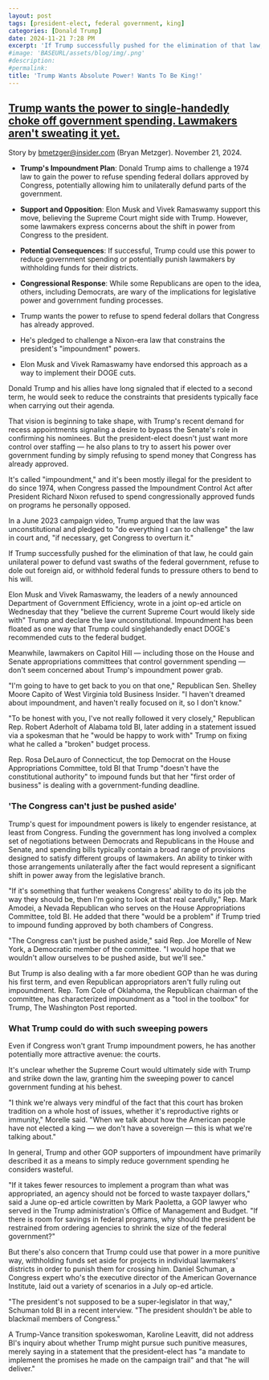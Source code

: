 ```yaml
---
layout: post
tags: [president-elect, federal government, king]
categories: [Donald Trump]
date: 2024-11-21 7:28 PM
excerpt: 'If Trump successfully pushed for the elimination of that law, he could gain unilateral power to defund vast swaths of the federal government, refuse to dole out foreign aid, or withhold federal funds to pressure others to bend to his will.'
#image: 'BASEURL/assets/blog/img/.png'
#description:
#permalink:
title: 'Trump Wants Absolute Power! Wants To Be King!'
---
```



##  [Trump wants the power to single-handedly choke off government spending. Lawmakers aren't sweating it yet.](https://www.businessinsider.com/what-is-impoundment-trump-control-government-congress-spending-plan-doge-2024-11)

Story by bmetzger@insider.com (Bryan Metzger). November 21, 2024.

- **Trump's Impoundment Plan**: Donald Trump aims to challenge a 1974 law to gain the power to refuse spending federal dollars approved by Congress, potentially allowing him to unilaterally defund parts of the government.
- **Support and Opposition**: Elon Musk and Vivek Ramaswamy support this move, believing the Supreme Court might side with Trump. However, some lawmakers express concerns about the shift in power from Congress to the president.
- **Potential Consequences**: If successful, Trump could use this power to reduce government spending or potentially punish lawmakers by withholding funds for their districts.
- **Congressional Response**: While some Republicans are open to the idea, others, including Democrats, are wary of the implications for legislative power and government funding processes.

- Trump wants the power to refuse to spend federal dollars that Congress has already approved.
- He's pledged to challenge a Nixon-era law that constrains the president's "impoundment" powers.
- Elon Musk and Vivek Ramaswamy have endorsed this approach as a way to implement their DOGE cuts.

Donald Trump and his allies have long signaled that if elected to a second term, he would seek to reduce the constraints that presidents typically face when carrying out their agenda.

That vision is beginning to take shape, with Trump's recent demand for recess appointments signaling a desire to bypass the Senate's role in confirming his nominees. But the president-elect doesn't just want more control over staffing — he also plans to try to assert his power over government funding by simply refusing to spend money that Congress has already approved.

It's called "impoundment," and it's been mostly illegal for the president to do since 1974, when Congress passed the Impoundment Control Act after President Richard Nixon refused to spend congressionally approved funds on programs he personally opposed.

In a June 2023 campaign video, Trump argued that the law was unconstitutional and pledged to "do everything I can to challenge" the law in court and, "if necessary, get Congress to overturn it."

If Trump successfully pushed for the elimination of that law, he could gain unilateral power to defund vast swaths of the federal government, refuse to dole out foreign aid, or withhold federal funds to pressure others to bend to his will.

Elon Musk and Vivek Ramaswamy, the leaders of a newly announced Department of Government Efficiency, wrote in a joint op-ed article on Wednesday that they "believe the current Supreme Court would likely side with" Trump and declare the law unconstitutional. Impoundment has been floated as one way that Trump could singlehandedly enact DOGE's recommended cuts to the federal budget.

Meanwhile, lawmakers on Capitol Hill — including those on the House and Senate appropriations committees that control government spending — don't seem concerned about Trump's impoundment power grab.

"I'm going to have to get back to you on that one," Republican Sen. Shelley Moore Capito of West Virginia told Business Insider. "I haven't dreamed about impoundment, and haven't really focused on it, so I don't know."

"To be honest with you, I've not really followed it very closely," Republican Rep. Robert Aderholt of Alabama told BI, later adding in a statement issued via a spokesman that he "would be happy to work with" Trump on fixing what he called a "broken" budget process.

Rep. Rosa DeLauro of Connecticut, the top Democrat on the House Appropriations Committee, told BI that Trump "doesn't have the constitutional authority" to impound funds but that her "first order of business" is dealing with a government-funding deadline.

### 'The Congress can't just be pushed aside'

Trump's quest for impoundment powers is likely to engender resistance, at least from Congress. Funding the government has long involved a complex set of negotiations between Democrats and Republicans in the House and Senate, and spending bills typically contain a broad range of provisions designed to satisfy different groups of lawmakers. An ability to tinker with those arrangements unilaterally after the fact would represent a significant shift in power away from the legislative branch.

"If it's something that further weakens Congress' ability to do its job the way they should be, then I'm going to look at that real carefully," Rep. Mark Amodei, a Nevada Republican who serves on the House Appropriations Committee, told BI. He added that there "would be a problem" if Trump tried to impound funding approved by both chambers of Congress.

"The Congress can't just be pushed aside," said Rep. Joe Morelle of New York, a Democratic member of the committee. "I would hope that we wouldn't allow ourselves to be pushed aside, but we'll see."

But Trump is also dealing with a far more obedient GOP than he was during his first term, and even Republican appropriators aren't fully ruling out impoundment. Rep. Tom Cole of Oklahoma, the Republican chairman of the committee, has characterized impoundment as a "tool in the toolbox" for Trump, The Washington Post reported.

### What Trump could do with such sweeping powers

Even if Congress won't grant Trump impoundment powers, he has another potentially more attractive avenue: the courts.

It's unclear whether the Supreme Court would ultimately side with Trump and strike down the law, granting him the sweeping power to cancel government funding at his behest.

"I think we're always very mindful of the fact that this court has broken tradition on a whole host of issues, whether it's reproductive rights or immunity," Morelle said. "When we talk about how the American people have not elected a king — we don't have a sovereign — this is what we're talking about."

In general, Trump and other GOP supporters of impoundment have primarily described it as a means to simply reduce government spending he considers wasteful.

"If it takes fewer resources to implement a program than what was appropriated, an agency should not be forced to waste taxpayer dollars," said a June op-ed article cowritten by Mark Paoletta, a GOP lawyer who served in the Trump administration's Office of Management and Budget. "If there is room for savings in federal programs, why should the president be restrained from ordering agencies to shrink the size of the federal government?"

But there's also concern that Trump could use that power in a more punitive way, withholding funds set aside for projects in individual lawmakers' districts in order to punish them for crossing him. Daniel Schuman, a Congress expert who's the executive director of the American Governance Institute, laid out a variety of scenarios in a July op-ed article.

"The president's not supposed to be a super-legislator in that way," Schuman told BI in a recent interview. "The president shouldn't be able to blackmail members of Congress."

A Trump-Vance transition spokeswoman, Karoline Leavitt, did not address BI's inquiry about whether Trump might pursue such punitive measures, merely saying in a statement that the president-elect has "a mandate to implement the promises he made on the campaign trail" and that "he will deliver."

